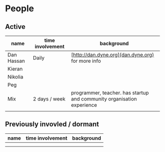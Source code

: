 # People

## Active

name           | time involvement | background
---------------|------------------|-------------------------------
Dan Hassan     | Daily            | [http://dan.dyne.org](dan.dyne.org) for more info
Kieran         |                  |
Nikolia        |                  |
Peg            |                  |
Mix            | 2 days / week    | programmer, teacher. has startup and community organisation experience
               |                  | 


## Previously invovled / dormant


name           | time involvement | background
---------------|------------------|-------------------------------
               |                  | 
               |                  | 

